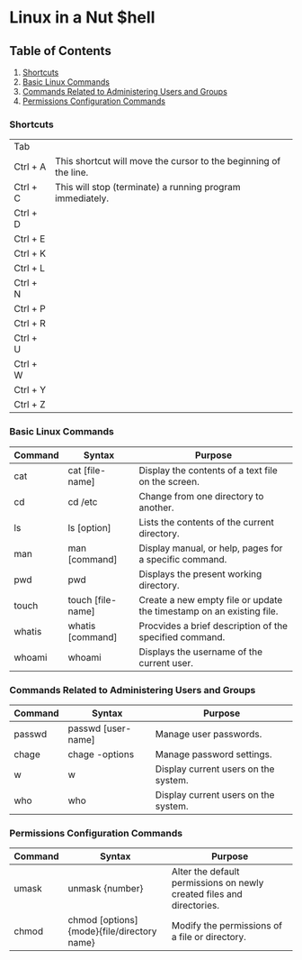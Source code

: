# Linux in a Nut $hell
## Table of Contents
1. [Shortcuts](https://github.com/iamroot-GitHub/Linux-in-a-Nut-Shell/blob/main/README.md#shortcuts)
2. [Basic Linux Commands](https://github.com/iamroot-GitHub/Linux-in-a-Nut-Shell/blob/main/README.md#basic-linux-commands)
3. [Commands Related to Administering Users and Groups](https://github.com/iamroot-GitHub/Linux-in-a-Nut-Shell/blob/main/README.md#commands-related-to-administering-users-and-groups)
4. [Permissions Configuration Commands](https://github.com/iamroot-GitHub/Linux-in-a-Nut-Shell/blob/main/README.md#permissions-configuration-commands)
### Shortcuts
|        |                                                                |
|--------|----------------------------------------------------------------|
|Tab     |                                                                |
|Ctrl + A|This shortcut will move the cursor to the beginning of the line.|
|Ctrl + C|This will stop (terminate) a running program immediately.       |
|Ctrl + D|                                                                | 
|Ctrl + E|                                                                | 
|Ctrl + K|                                                                | 
|Ctrl + L|                                                                |
|Ctrl + N|                                                                | 
|Ctrl + P|                                                                | 
|Ctrl + R|                                                                | 
|Ctrl + U|                                                                | 
|Ctrl + W|                                                                | 
|Ctrl + Y|                                                                | 
|Ctrl + Z|                                                                |
### Basic Linux Commands
|Command   |Syntax                                     |Purpose                                                              |
|----------|-------------------------------------------|---------------------------------------------------------------------|
|cat       |cat [file-name]                            |Display the contents of a text file on the screen.                   |
|cd        |cd /etc                                    |Change from one directory to another.                                |
|ls        |ls [option]                                |Lists the contents of the current directory.                         |
|man       |man [command]                              |Display manual, or help, pages for a specific command.               |
|pwd       |pwd                                        |Displays the present working directory.                              |
|touch     |touch [file-name]                          |Create a new empty file or update the timestamp on an existing file. |
|whatis    |whatis [command]                           |Procvides a brief description of the specified command.              |
|whoami    |whoami                                     |Displays the username of the current user.                           |
### Commands Related to Administering Users and Groups
|Command   |Syntax                                     |Purpose                                                              |
|----------|-------------------------------------------|---------------------------------------------------------------------|
|passwd    |passwd [user-name]                         |Manage user passwords.                                               |
|chage     |chage -options                             |Manage password settings.                                            |
|w         |w                                          |Display current users on the system.                                 |
|who       |who                                        |Display current users on the system.                                 |
### Permissions Configuration Commands
|Command   |Syntax                                     |Purpose                                                              |
|----------|-------------------------------------------|---------------------------------------------------------------------|
|umask     |unmask {number}                            |Alter the default permissions on newly created files and directories.|
|chmod     |chmod [options] {mode}{file/directory name}|Modify the permissions of a file or directory.                       |
